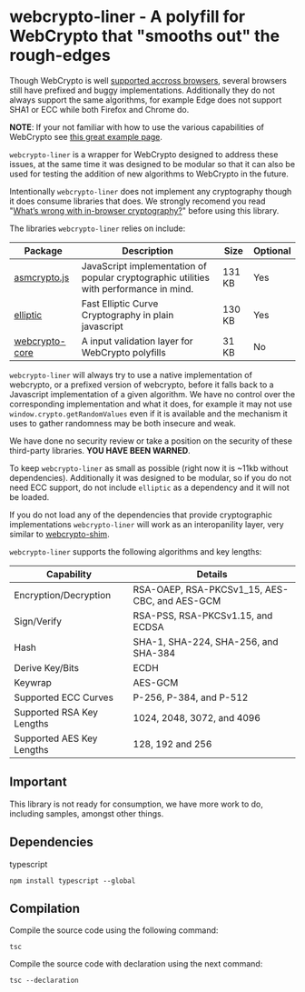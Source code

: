 # webcrypto-liner - A polyfill for WebCrypto that "smooths out" the rough-edges

Though WebCrypto is well [supported accross browsers](http://caniuse.com/cryptography), several browsers still have prefixed and buggy implementations. Additionally they do not always support the same algorithms, for example Edge does not support SHA1 or ECC while both Firefox and Chrome do. 

**NOTE**: If your not familiar with how to use the various capabilities of WebCrypto see [this great example  page](https://github.com/diafygi/webcrypto-examples).

`webcrypto-liner` is a wrapper for WebCrypto designed to address these issues, at the same time it was designed to be modular so that it can also be used for testing the addition of new algorithms to WebCrypto in the future.

Intentionally `webcrypto-liner` does not implement any cryptography though it does consume libraries that does. We strongly recomend you read "[What’s wrong with in-browser cryptography?](https://tonyarcieri.com/whats-wrong-with-webcrypto)" before using this library.

The libraries `webcrypto-liner` relies on include:

| Package                                                    | Description                                                                            | Size   | Optional    |
|------------------------------------------------------------|----------------------------------------------------------------------------------------|--------|-------------|
| [asmcrypto.js](https://github.com/vibornoff/asmcrypto.js/) | JavaScript implementation of popular cryptographic utilities with performance in mind. | 131 KB | Yes |
| [elliptic](https://github.com/indutny/elliptic)            | Fast Elliptic Curve Cryptography in plain javascript                                   | 130 KB | Yes  |
| [webcrypto-core](https://github.com/PeculiarVentures/webcrypto-core)            | A input validation layer for WebCrypto polyfills                 | 31 KB | No  |


`webcrypto-liner` will always try to use a native implementation of webcrypto, or a prefixed version of webcrypto, before it falls back to a Javascript implementation of a given algorithm. We have no control over the corresponding implementation and what it does, for example it may not use `window.crypto.getRandomValues` even if it is available and the mechanism it uses to gather randomness may be both insecure and weak.

We have done no security review or take a position on the security of these third-party libraries. **YOU HAVE BEEN WARNED**.

To keep `webcrypto-liner` as small as possible (right now it is ~11kb without dependencies). Additionally it was designed to be modular, so if you do not need ECC support, do not include `elliptic` as a dependency and it will not be loaded.

If you do not load any of the dependencies that provide cryptographic implementations `webcrypto-liner` will work as an interopanility layer, very similar to [webcrypto-shim](https://github.com/vibornoff/webcrypto-shim).

`webcrypto-liner` supports the following algorithms and key lengths:

| Capability                | Details                                       |
|---------------------------|-----------------------------------------------|
| Encryption/Decryption     | RSA-OAEP, RSA-PKCSv1_15, AES-CBC, and AES-GCM |
| Sign/Verify               | RSA-PSS, RSA-PKCSv1.15, and ECDSA             |
| Hash                      | SHA-1, SHA-224, SHA-256, and SHA-384          |
| Derive Key/Bits           | ECDH                                          |
| Keywrap                   | AES-GCM                                       |
| Supported ECC Curves      | P-256, P-384, and  P-512                      |
| Supported RSA Key Lengths | 1024, 2048, 3072, and 4096                    |
| Supported AES Key Lengths | 128, 192 and 256                              |


## Important
This library is not ready for consumption, we have more work to do, including samples, amongst other things.

## Dependencies
typescript
```
npm install typescript --global
```

## Compilation 
Compile the source code using the following command:
```
tsc
```
Compile the source code with declaration using the next command:
```
tsc --declaration
```
